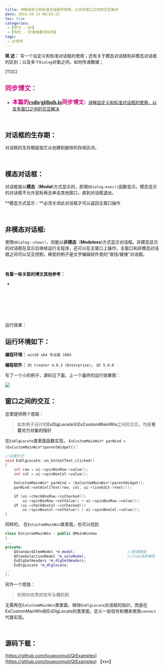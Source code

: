 ```yaml
---
title: 讲解自定义和标准对话框的使用，以及多窗口之间的交互解决
date: 2019-10-15 00:03:22
toc: true
categories: 
 - [学习 - qt]
 - [专栏 - Qt推倒重学系列]
tags: 
 - qt控件
---
```




**简  述：**  写一个自定义和标准对话框的使用；还有关于模态对话框和非模态对话框的区别；以及多个`Dialog`对象之间，如何传递数据；

<!-- more -->

[TOC]

## <font color=#D0087E  face="幼圆">同步博文：</font>

- <font color=#D0087E  size=4 face="幼圆">**本篇的[csdn](https://blog.csdn.net/qq_33154343)/[github.io](https://touwoyimuli.github.io/)同步博文:** </font> [讲解自定义和标准对话框的使用，以及多窗口之间的交互解决](https://blog.csdn.net/qq_33154343/article/details/102559020)

<br>

## 对话框的生存期：

对话框的生存期是指它从创建到删除的存续区间。

<br>

## 模态对话框：

对话框是以**模态**（**Modal**)方式显示的，即用`QDialog:exec()`函数显示。模态显示的对话框不允许鼠标再去单击其他窗口，直到对话框退出。

**模态方式显示：**必须关闭此对话框才可以返回主窗口操作

<br>

## 非模态对话框:

使用`QDialog::show()`，则能以**非模态**（**Modeless**)方式显示对话框。非模态显示的对话框在显示后继续运行主程序，还可以在主窗口上操作，主窗口和非模态对话框之间可以交互控制，典型的例子是文字编辑软件里的“查找/替换”对话框。

<br>

**有着一些关联的博文其他参考：**

- 

<br><br><br><br><br><br>运行效果：

## 运行环境如下：

**编程环境：**  `win10 x64 专业版 1803`  

**编程软件：**  `Qt Creator 4.8.2 (Enterprise)`， `Qt 5.9.8`

写了一个小的例子，源码见下面，上一个最终的运行效果图：

<img src="https://raw.githubusercontent.com/touwoyimuli/FigureBed/master/img/20191008001023.gif"/>

<br>

## 窗口之间的交互：

这里提供两个思路：

> 如本例子设计的**ExDlgLocate**和**ExCustomMainWin**之间的交互，均是**有着对方对象的指针**

在`ExDlgLocate`类里面函数实现， `ExCustomMainWin* parWind = (ExCustomMainWin*)parentWidget()`：

```cpp
//设置文字
void ExDlgLocate::on_btnSetText_clicked()
{
    int row = ui->spinBoxRow->value();                                     //定位到单元格，并且设置字符串
    int col = ui->spinBoxCol->value();

    ExCustomMainWin* parWind = (ExCustomMainWin*)parentWidget();           //向具体的item中填写字符串
    parWind->setACellText(row, col, ui->lineEdit->text());

    if (ui->checkBoxRow->isChecked())
        ui->spinBoxRow->setValue(1 + ui->spinBoxRow->value());
    if (ui->checkBoxCol->isChecked())
        ui->spinBoxCol->setValue(1 + ui->spinBoxCol->value());
}
```

同样的， 在`ExCustomMainWin`类里面，也可以找到

```cpp
class ExCustomMainWin : public QMainWindow
{
...
private:
    QStandardItemModel *m_model;                        //数据模型
    QItemSelectionModel *m_seleModel;                   //item选择模型
    ExDlgSetHeaders *m_dlgSetHeaders;
    ExDlgLocate *m_dlglocate;
...
};
```

另外一个思路：

> 利用Qt优秀的信号与槽机制

无需再在`ExCustomMainWin`类里面，保持`ExDlgLocate`对话框的指针。而是在ExCustomMainWin和ExDlgLocate的类里面，定义一些信号和槽来使用`connect`代替实现。

<br>

## 源码下载：

[https://github.com/touwoyimuli/QtExamples](https://github.com/touwoyimuli/QtExamples) 【xxx】